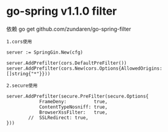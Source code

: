 # go-spring v1.1.0 filter

依赖 go get github.com/zundaren/go-spring-filter
```
1.cors使用

server := SpringGin.New(cfg)

server.AddPrefilter(cors.DefaultPreFilter())
server.AddPrefilter(cors.New(cors.Options{AllowedOrigins: []string{"*"}}))

2.secure使用

server.AddPrefilter(secure.PreFilter(secure.Options{
			FrameDeny:          true,
			ContentTypeNosniff: true,
			BrowserXssFilter:   true,
		//	SSLRedirect: true,
}))

```
